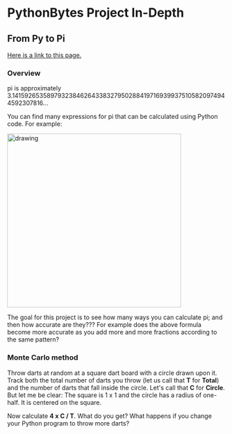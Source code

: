 # PythonBytes Project In-Depth


## From Py to Pi


[Here is a link to this page.](https://github.com/robfatland/pythonbytes/tree/master/projects/pi#pythonbytes-project-in-depth)


### Overview


pi is approximately 3.141592653589793238462643383279502884197169399375105820974944592307816...


You can find many expressions for pi that can be calculated using Python code. For example: 


<img src="https://github.com/robfatland/pythonbytes/blob/master/projects/pi/pi_4fractions.png" alt="drawing" width="400"/>


The goal for this project is to see how many ways you can calculate pi; and then how accurate are they??? For example 
does the above formula become more accurate as you add more and more fractions according to the same pattern? 


### Monte Carlo method


Throw darts at random at a square dart board with a circle drawn upon it. Track both the total number of darts
you throw (let us call that **T** for **Total**) and the number of darts that fall inside the circle. Let's call
that **C** for **Circle**. But let me be clear: The square is 1 x 1 and the circle has a radius of one-half. It 
is centered on the square. 


Now calculate **4 x C / T**. What do you get? What happens if you change your Python program to throw more darts? 




